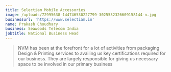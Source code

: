 ```yaml
---
title: Selectiam Mobile Accessories
image: /uploads/72995638-144746530227799-3025532326609158144-n.jpg
businessurl: 'https://www.selectiam.in'
name: Prakash Choudhary
business: Seawoods Telecom India
jobtitle: National Business Head
---
```


> NVM has been at the forefront for a lot of activities from packaging Design & Printing services to availing us key certifications required for our business. They are largely responsible for giving us necessary space to be involved in our primary business